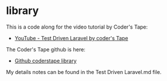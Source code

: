 # library

This is a code along for the video tutorial by Coder's Tape:

- [YouTube - Test Driven Laravel by coder's Tape](https://www.youtube.com/playlist?list=PLpzy7FIRqpGAbkfdxo1MwOS9xjG3O3z1y)

The Coder's Tape github is here:

- [Github coderstape library](https://github.com/coderstape/library)

My details notes can be found in the Test Driven Laravel.md file.
